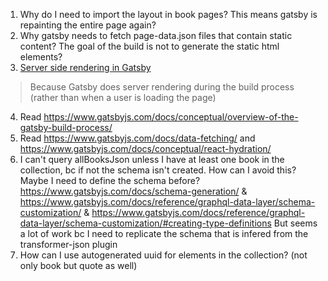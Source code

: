 1. Why do I need to import the layout in book pages? This means gatsby is repainting the entire page again? 
2. Why gatsby needs to fetch page-data.json  files that contain static content? The goal of the build is not to generate the static html elements?
3. [Server side rendering in Gatsby](https://www.gatsbyjs.com/docs/conceptual/using-gatsby-image/#avoid-hydration-lag-for-react-apps)
> Because Gatsby does server rendering during the build process (rather than when a user is loading the page)
4. Read https://www.gatsbyjs.com/docs/conceptual/overview-of-the-gatsby-build-process/
5. Read https://www.gatsbyjs.com/docs/data-fetching/ and https://www.gatsbyjs.com/docs/conceptual/react-hydration/
6. I can't query allBooksJson unless I have at least one book in the collection, bc if not the schema isn't created. How can I avoid this?
   Maybe I need to define the schema before? https://www.gatsbyjs.com/docs/schema-generation/ & https://www.gatsbyjs.com/docs/reference/graphql-data-layer/schema-customization/ & https://www.gatsbyjs.com/docs/reference/graphql-data-layer/schema-customization/#creating-type-definitions
   But seems a lot of work bc I need to replicate the schema that is infered from the transformer-json plugin
7. How can I use autogenerated uuid for elements in the collection? (not only book but quote as well)